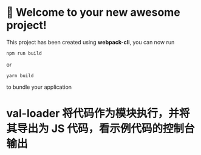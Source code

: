 # 🚀 Welcome to your new awesome project!

This project has been created using **webpack-cli**, you can now run

```
npm run build
```

or

```
yarn build
```

to bundle your application

# val-loader 将代码作为模块执行，并将其导出为 JS 代码，看示例代码的控制台输出